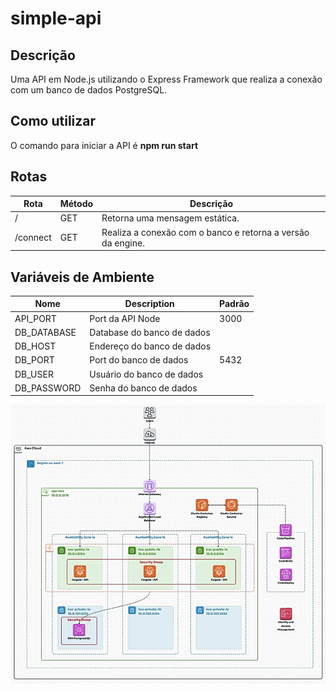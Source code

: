 # simple-api

## Descrição
Uma API em Node.js utilizando o Express Framework que realiza a conexão com um banco de dados PostgreSQL.

## Como utilizar
O comando para iniciar a API é **npm run start**

## Rotas
| Rota | Método | Descrição |
| --- | --- | --- |
/ | GET | Retorna uma mensagem estática.
/connect | GET | Realiza a conexão com o banco e retorna a versão da engine.


## Variáveis de Ambiente
| Nome | Description  | Padrão |
| --- |  --- |  --- |
API_PORT | Port da API Node | 3000
DB_DATABASE | Database do banco de dados | 
DB_HOST | Endereço do banco de dados | 
DB_PORT | Port do banco de dados | 5432
DB_USER | Usuário do banco de dados | 
DB_PASSWORD | Senha do banco de dados | 

<!DOCTYPE html>
<html>
<p>
  <img src="kxc-simple-api.gif" alt="Simple-api">
</p>
</html>
